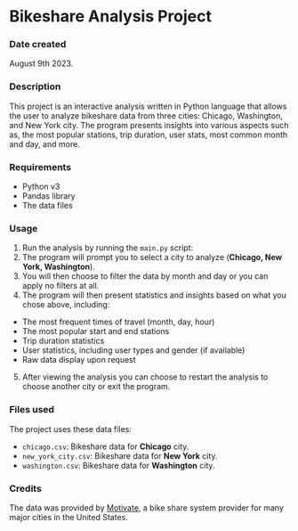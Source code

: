 # Bikeshare Analysis Project

### Date created
August 9th 2023.

### Description
This project is an interactive analysis written in Python language that allows the user to analyze bikeshare data from three cities: Chicago, Washington, and New York city. The program presents insights into various aspects such as, the most popular stations, trip duration, user stats, most common month and day, and more.

### Requirements
- Python v3
- Pandas library
- The data files

### Usage
1. Run the analysis by running the `main.py` script:
2. The program will prompt you to select a city to analyze (**Chicago, New York, Washington**).
3. You will then choose to filter the data by month and day or you can apply no filters at all.
4. The program will then present statistics and insights based on what you chose above, including:
- The most frequent times of travel (month, day, hour)
- The most popular start and end stations
- Trip duration statistics
- User statistics, including user types and gender (if available)
- Raw data display upon request
5. After viewing the analysis you can choose to restart the analysis to choose another city or exit the program. 

### Files used
The project uses these data files:
- `chicago.csv`: Bikeshare data for **Chicago** city.
- `new_york_city.csv`: Bikeshare data for **New York** city.
- `washington.csv`: Bikeshare data for **Washington** city.

### Credits
The data was provided by [Motivate](https://motivateco.com/), a bike share system provider for many major cities in the United States.
